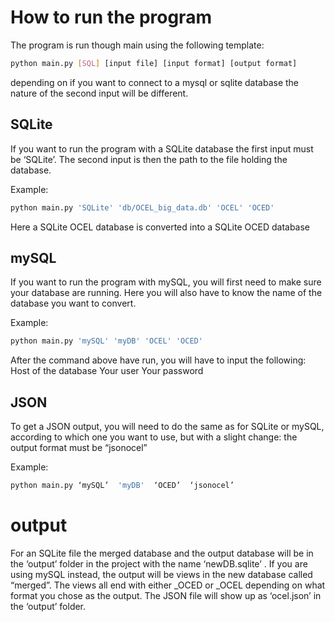# How to run the program
The program is run though main using the following template:
```bash
python main.py [SQL] [input file] [input format] [output format]
```
depending on if you want to connect to a mysql or sqlite database the nature of the second input will be different.


## SQLite
If you want to run the program with a SQLite database the first input must be ‘SQLite’. The second input is then the path to the file holding the database.

Example:
```bash
python main.py 'SQLite' 'db/OCEL_big_data.db' 'OCEL' 'OCED'
```
Here a SQLite OCEL database is converted into a SQLite OCED database


## mySQL
If you want to run the program with mySQL, you will first need to make sure your database are running. Here you will also have to know the name of the database you want to convert.

Example:
```bash
python main.py 'mySQL' 'myDB' 'OCEL' 'OCED'
```

After the command above have run, you will have to input the following:
Host of the database
Your user
Your password

## JSON
To get a JSON output, you will need to do the same as for SQLite or mySQL, according to which one you want to use, but with a slight change: the output format must be “jsonocel”

Example:
```bash
python main.py ‘mySQL’  'myDB'  ‘OCED’  ‘jsonocel’
```

# output
For an SQLite file the merged database and the output database will be in the ‘output’ folder in the project with the name ‘newDB.sqlite’ . If you are using mySQL instead, the output will be views in the new database called “merged”. The views all end with either _OCED or _OCEL depending on what format you chose as the output.
The JSON file will show up as ‘ocel.json’ in the ‘output’ folder. 
